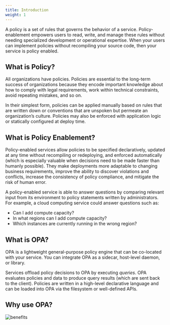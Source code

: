 ```yaml
---
title: Introduction
weight: 1
---
```


A policy is a set of rules that governs the behavior of a service.
Policy-enablement empowers users to read, write, and manage these rules without
needing specialized development or operational expertise. When your users can
implement policies without recompiling your source code, then your service is
policy enabled.

## What is Policy?

All organizations have policies. Policies are essential to the long-term
success of organizations because they encode important knowledge about how to
comply with legal requirements, work within technical constraints, avoid
repeating mistakes, and so on.

In their simplest form, policies can be applied manually based on rules that
are written down or conventions that are unspoken but permeate an
organization’s culture. Policies may also be enforced with application logic or
statically configured at deploy time.

## What is Policy Enablement?

Policy-enabled services allow policies to be specified declaratively, updated
at any time without recompiling or redeploying, and enforced automatically
(which is especially valuable when decisions need to be made faster than
humanly possible). They make deployments more adaptable to changing business
requirements, improve the ability to discover violations and conflicts,
increase the consistency of policy compliance, and mitigate the risk of human
error.

A policy-enabled service is able to answer questions by comparing relevant
input from its environment to policy statements written by administrators. For
example, a cloud computing service could answer questions such as:

* Can I add compute capacity?
* In what regions can I add compute capacity?
* Which instances are currently running in the wrong region?

## What is OPA?

OPA is a lightweight general-purpose policy engine that can be co-located with
your service. You can integrate OPA as a sidecar, host-level daemon, or
library.

Services offload policy decisions to OPA by executing *queries*. OPA evaluates
policies and data to produce query results (which are sent back to the client).
Policies are written in a high-level declarative language and can be loaded
into OPA via the filesystem or well-defined APIs.

## Why use OPA?

![benefits](images/benefits.svg "benefits")
